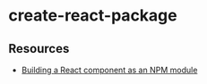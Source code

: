 # create-react-package

## Resources

- [Building a React component as an NPM module](https://medium.com/recraftrelic/building-a-react-component-as-a-npm-module-18308d4ccde9)

